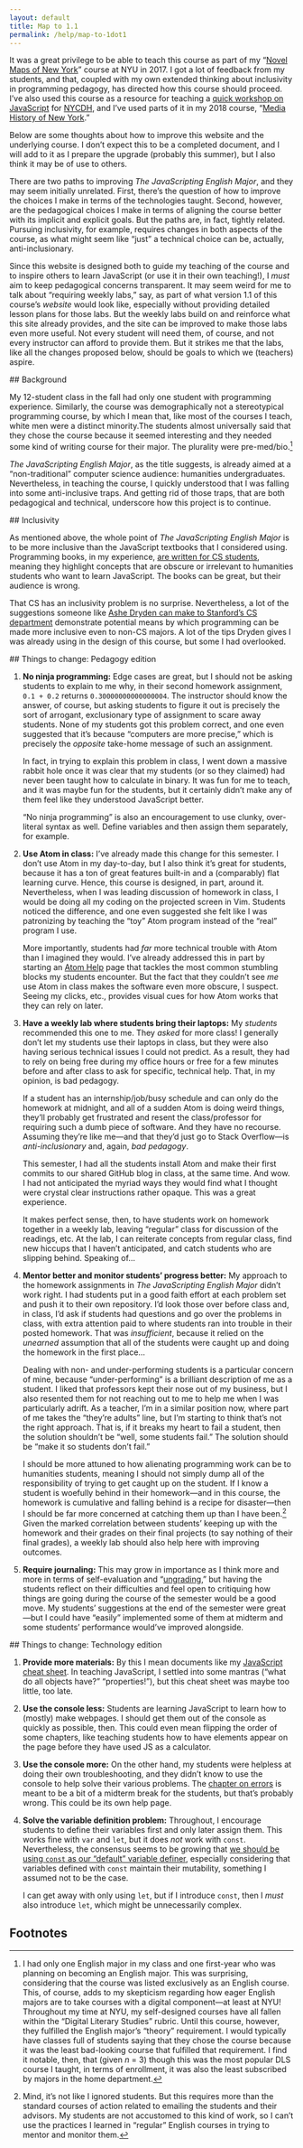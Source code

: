 ```yaml
---
layout: default
title: Map to 1.1
permalink: /help/map-to-1dot1
---
```


It was a great privilege to be able to teach this course as part of my
“[Novel Maps of New York](https://muziejus.github.io/novel-maps-of-ny-2017/)”
course at NYU in 2017. I got a lot of feedback from my students, and that,
coupled with my own extended thinking about inclusivity in programming
pedagogy, has directed how this course should proceed. I’ve also used this
course as a resource for teaching a [quick workshop on
JavaScript](https://www.youtube.com/watch?v=iepGc3prnEA) for
[NYCDH](http://nycdh.org), and I’ve used parts of it in my 2018 course,
“[Media History of New
York](https://muziejus.github.io/media-history-of-nyc/).”

Below are some thoughts about how to improve this website and the underlying
course. I don’t expect this to be a completed document, and I will add to it
as I prepare the upgrade (probably this summer), but I also think it may be of
use to others.

There are two paths to improving _The JavaScripting English Major_, and
they may seem initially unrelated. First, there’s the question of how to
improve the choices I make in terms of the technologies taught. Second,
however, are the pedagogical choices I make in terms of aligning the course
better with its implicit and explicit goals. But the paths are, in fact, tightly
related. Pursuing inclusivity, for example, requires changes in both aspects
of the course, as what might seem like “just” a technical choice can be,
actually, anti-inclusionary.

Since this website is designed both to guide my teaching of the course and to
inspire others to learn JavaScript (or use it in their own teaching!), I
_must_ aim to keep pedagogical concerns transparent. It may seem weird for me
to talk about “requiring weekly labs,” say, as part of what version 1.1 of
this course’s _website_ would look like, especially without providing detailed
lesson plans for those labs. But the weekly labs build on and reinforce what
this site already provides, and the site can be improved to make those labs
even more useful. Not every student will need them, of course, and not every
instructor can afford to provide them. But it strikes me that the labs, like
all the changes proposed below, should be goals to which we (teachers) aspire.

<section id="background">
## Background

My 12-student class in the fall had only one student with programming
experience. Similarly, the course was demographically not a stereotypical
programming course, by which I mean that, like most of the courses I teach,
white men were a distinct minority.The students almost universally said that
they chose the course because it seemed interesting and they needed some kind
of writing course for their major. The plurality were
pre-med/bio.[^english-major]

_The JavaScripting English Major_, as the title suggests, is already aimed at
a “non-traditional” computer science audience: humanities undergraduates.
Nevertheless, in teaching the course, I quickly understood that I was falling
into some anti-inclusive traps. And getting rid of those traps, that are both
pedagogical and technical, underscore how this project is to continue.

</section>
<section id="inclusivity">
## Inclusivity

As mentioned above, the whole point of _The JavaScripting English Major_ is to
be more inclusive than the JavaScript textbooks that I considered using.
Programming books, in my experience, [are written for CS
students](/0-introduction#not-english-major), meaning they highlight concepts
that are obscure or irrelevant to humanities students who want to learn
JavaScript. The books can be great, but their audience is wrong.

That CS has an inclusivity problem is no surprise. Nevertheless, a lot of the
suggestions someone like [Ashe Dryden can make to Stanford’s CS
department](https://teachingcommons.stanford.edu/teaching-talk/making-computer-science-more-inclusive)
demonstrate potential means by which programming can be made more inclusive
even to non-CS majors. A lot of the tips Dryden gives I was already using in
the design of this course, but some I had overlooked.

</section>
<section id="pedagogy-to-change">
## Things to change: Pedagogy edition

1. **No ninja programming:** Edge cases are great, but I should not be
   asking students to explain to me why, in their second homework
   assignment, `0.1 + 0.2` returns `0.30000000000000004`. The instructor
   should know the answer, of course, but asking students to figure it out is
   precisely the sort of arrogant, exclusionary type of assignment to scare
   away students. None of my students got this problem correct, and one even
   suggested that it’s because “computers are more precise,” which is
   precisely the *opposite* take-home message of such an assignment.

   In fact, in trying to explain this problem in class, I went down a massive
   rabbit hole once it was clear that my students (or so they claimed) had
   never been taught how to calculate in binary. It was fun for me to teach,
   and it was maybe fun for the students, but it certainly didn’t make any of
   them feel like they understood JavaScript better. 

   “No ninja programming” is also an encouragement to use clunky, over-literal
   syntax as well. Define variables and then assign them separately, for
   example.

2. **Use Atom in class:** I’ve already made this change for this semester. I
   don’t use Atom in my day-to-day, but I also think it’s great for students,
   because it has a ton of great features built-in and a (comparably) flat
   learning curve. Hence, this course is designed, in part, around it. Nevertheless, when I was leading discussion of homework in
   class, I would be doing all my coding on the projected screen in Vim. Students
   noticed the difference, and one even suggested she felt like I was
   patronizing by teaching the “toy” Atom program instead of the “real”
   program I use.

   More importantly, students had *far* more technical trouble with Atom than I
   imagined they would. I’ve already addressed this in part by starting an
   [Atom Help](help/atom) page that tackles the most common stumbling blocks
   my students encounter. But the fact that they couldn’t see *me* use Atom in class makes the software even more obscure, I suspect. Seeing my clicks, etc., provides visual cues for how Atom works that they can rely on later.

3. **Have a weekly lab where students bring their laptops:** My _students_
   recommended this one to me. They _asked_ for more class! I generally don’t
   let my students use their laptops in class, but they were also having
   serious technical issues I could not predict. As a result, they had to rely
   on being free during my office hours or free for a few minutes before and
   after class to ask for specific, technical help. That, in my opinion, is bad
   pedagogy.

   If a student has an internship/job/busy schedule and can only do the
   homework at midnight, and all of a sudden Atom is doing weird things,
   they’ll probably get frustrated and resent the class/professor for
   requiring such a dumb piece of software. And they have no recourse.
   Assuming they’re like me—and that they’d just go to Stack Overflow—is
   *anti-inclusionary* and, again, *bad pedagogy*.

   This semester, I had all the students install Atom and make their first
   commits to our shared GitHub blog in class, at the same time. And wow. I
   had not anticipated the myriad ways they would find what I thought were
   crystal clear instructions rather opaque. This was a great experience.

   It makes perfect sense, then, to have students work on homework together in
   a weekly lab, leaving “regular” class for discussion of the readings, etc. At the lab, I can reiterate concepts from
   regular class, find new hiccups that I haven’t anticipated, and catch
   students who are slipping behind. Speaking of…

4. **Mentor better and monitor students’ progress better:** My approach to the
   homework assignments in *The JavaScripting English Major* didn’t work
   right. I had students put in a good faith effort at each problem set and
   push it to their own repository. I’d look those over before class and, in
   class, I’d ask if students had questions and go over the problems in class, with extra attention paid to where students ran into trouble in their posted homework.
   That was *insufficient*, because it relied on the *unearned* assumption
   that all of the students were caught up and doing the homework in the first place… 

   Dealing with non- and under-performing students is a particular concern of
   mine, because “under-performing” is a brilliant description of me as a
   student. I liked that professors kept their nose out of my business,
   but I also resented them for not reaching out to me to help me when I was
   particularly adrift. As a teacher, I’m in a similar position now, where
   part of me takes the “they’re adults” line, but I’m starting to think
   that’s not the right approach. That is, if it breaks my heart to fail a student, then the solution shouldn’t be “well, some students fail.” The
   solution should be “make it so students don’t fail.”

   I should be more attuned to how
   alienating programming work can be to humanities students, meaning I should
   not simply dump all of the responsibility of trying to get caught up on the
   student. If I know a student is woefully behind in their homework—and in
   this course, the homework is cumulative and falling behind is a recipe for
   disaster—then I should be far more concerned at catching them up than I
   have been.[^underperformance] Given the marked correlation between
   students’ keeping up with the homework and their grades on their final
   projects (to say nothing of their final grades), a weekly lab should also
   help here with improving outcomes.

4. **Require journaling:** This may grow in importance as I think more and
   more in terms of self-evaluation and
   “[ungrading](http://www.jessestommel.com/how-to-ungrade/),” but having the
   students reflect on their difficulties and feel open to critiquing how
   things are going during the course of the semester would be a good move. My
   students’ suggestions at the end of the semester were great—but I could
   have “easily” implemented some of them at midterm and some students’
   performance would’ve improved alongside.

</section>
<section id="technology-to-change">
## Things to change: Technology edition

1. **Provide more materials:** By this I mean documents like my
   [JavaScript cheat sheet](/help/js-cheat-sheet). In teaching JavaScript, I
   settled into some mantras (“what do all objects have?” “properties!”), but
   this cheat sheet was maybe too little, too late.

3. **Use the console less:** Students are learning JavaScript to learn how to
   (mostly) make webpages. I should get them out of the console as quickly as
   possible, then. This could even mean flipping the order of some chapters,
   like teaching students how to have elements appear on the page before they
   have used JS as a calculator.

4. **Use the console more:** On the other hand, my students were helpless at
   doing their own troubleshooting, and they didn’t know to use the console
   to help solve their various problems. The [chapter on errors](/7-errors) is
   meant to be a bit of a midterm break for the students, but that’s probably
   wrong. This could be its own help page.

2. **Solve the variable definition problem:** Throughout, I encourage students
   to define their variables first and only later assign them. This works fine
   with `var` and `let`, but it does *not* work with `const`. Nevertheless,
   the consensus seems to be growing that [we should be using `const` as our
   “default” variable
   definer](https://medium.com/dailyjs/use-const-and-make-your-javascript-code-better-aac4f3786ca1),
   especially considering that variables defined with `const` maintain their
   mutability, something I assumed not to be the case. 

   I can get away with only using `let`, but if I introduce `const`, then I
   _must_ also introduce `let`, which might be unnecessarily complex.
</section>

## Footnotes

[^english-major]: I had only one English major in my class and one first-year who was planning on becoming an English major. This was surprising, considering that the course was listed exclusively as an English course. This, of course, adds to my skepticism regarding how eager English majors are to take courses with a digital component—at least at NYU! Throughout my time at NYU, my self-designed courses have all fallen within the “Digital Literary Studies” rubric. Until this course, however, they fulfilled the English major’s “theory” requirement. I would typically have classes full of students saying that they chose the course because it was the least bad-looking course that fulfilled that requirement. I find it notable, then, that (given _n_ = 3) though this was the most popular DLS course I taught, in terms of enrollment, it was also the least subscribed by majors in the home department. 

[^underperformance]: Mind, it’s not like I ignored students. But this requires more than the standard courses of action related to emailing the students and their advisors. My students are not accustomed to this kind of work, so I can’t use the practices I learned in “regular” English courses in trying to mentor and monitor them.
